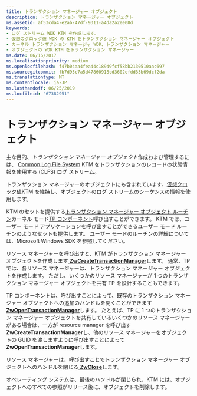 ```yaml
---
title: トランザクション マネージャー オブジェクト
description: トランザクション マネージャー オブジェクト
ms.assetid: af53cda4-e2ab-47df-9311-a4da2a2ee08d
keywords:
- ログ ストリーム WDK KTM を作成します。
- 仮想のクロック値 WDK の KTM をトランザクション マネージャー オブジェクト
- カーネル トランザクション マネージャ WDK、トランザクション マネージャー
- オブジェクトの WDK KTM をトランザクション マネージャー
ms.date: 06/16/2017
ms.localizationpriority: medium
ms.openlocfilehash: f47b04aa4fea44c18949fcf58bb2130510aac697
ms.sourcegitcommit: fb7d95c7a5d47860918cd3602efdd33b69dcf2da
ms.translationtype: MT
ms.contentlocale: ja-JP
ms.lasthandoff: 06/25/2019
ms.locfileid: "67382951"
---
```

# <a name="transaction-manager-objects"></a>トランザクション マネージャー オブジェクト


主な目的、*トランザクション マネージャー オブジェクト*作成および管理するには、 [Common Log File System](using-common-log-file-system.md) KTM をトランザクションのレコードの状態情報を使用する (CLFS) ログ ストリーム。

トランザクション マネージャーのオブジェクトにも含まれています、[仮想クロック値](using-virtual-clock-values.md)KTM を維持し、オブジェクトのログ ストリームのシーケンスの情報を使用します。

KTM のセットを提供する[トランザクション マネージャー オブジェクト ルーチン](https://docs.microsoft.com/windows-hardware/drivers/ddi/content/index)カーネル モード[TP コンポーネント](understanding-tps-components.md)呼び出すことができます。 KTM では、ユーザー モード アプリケーションを呼び出すことができるユーザー モード ルーチンのようなセットも提供します。 ユーザー モードのルーチンの詳細については、Microsoft Windows SDK を参照してください。

リソース マネージャーを呼び出すと、KTM がトランザクション マネージャー オブジェクトを作成します[ **ZwCreateTransactionManager**](https://docs.microsoft.com/windows-hardware/drivers/ddi/content/wdm/nf-wdm-ntcreatetransactionmanager)します。 通常、TP では、各リソース マネージャーは、トランザクション マネージャー オブジェクトを作成します。 ただし、いくつかのリソース マネージャーが 1 つのトランザクション マネージャー オブジェクトを共有 TP を設計することもできます。

TP コンポーネントは、呼び出すことによって、既存のトランザクション マネージャー オブジェクトへの追加のハンドルを開くことができます[ **ZwOpenTransactionManager**](https://docs.microsoft.com/windows-hardware/drivers/ddi/content/wdm/nf-wdm-ntopentransactionmanager)します。 たとえば、TP に 1 つのトランザクション マネージャー オブジェクトを共有しているいくつかのリソース マネージャーがある場合は、一方が resource manager を呼び出す**ZwCreateTransactionManager**し、他のリソース マネージャーをオブジェクトの GUID を渡しますように呼び出すことによって**ZwOpenTransactionManager**します。

リソース マネージャーは、呼び出すことでトランザクション マネージャー オブジェクトへのハンドルを閉じる[ **ZwClose**](https://docs.microsoft.com/windows-hardware/drivers/ddi/content/ntifs/nf-ntifs-ntclose)します。

オペレーティング システムは、最後のハンドルが閉じられ、KTM には、オブジェクトへのすべての参照がリリース後に、オブジェクトを削除します。

 

 




